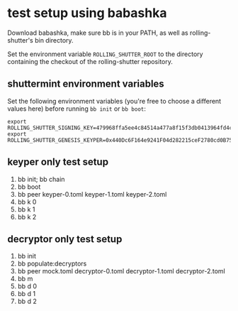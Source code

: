 # test setup using babashka

Download babashka, make sure bb is in your PATH, as well as rolling-shutter's
bin directory.

Set the environment variable `ROLLING_SHUTTER_ROOT` to the directory containing
the checkout of the rolling-shutter repository.

## shuttermint environment variables

Set the following environment variables (you're free to choose a different
values here) before running `bb init` or `bb boot`:

```
export ROLLING_SHUTTER_SIGNING_KEY=479968ffa5ee4c84514a477a8f15f3db0413964fd4c20b08a55fed9fed790fad
export ROLLING_SHUTTER_GENESIS_KEYPER=0x440Dc6F164e9241F04d282215ceF2780cd0B755e
```

## keyper only test setup

1. bb init; bb chain
2. bb boot
3. bb peer keyper-0.toml keyper-1.toml keyper-2.toml
4. bb k 0
5. bb k 1
6. bb k 2

## decryptor only test setup

1. bb init
2. bb populate:decryptors
3. bb peer mock.toml decryptor-0.toml decryptor-1.toml decryptor-2.toml
4. bb m
5. bb d 0
6. bb d 1
7. bb d 2
